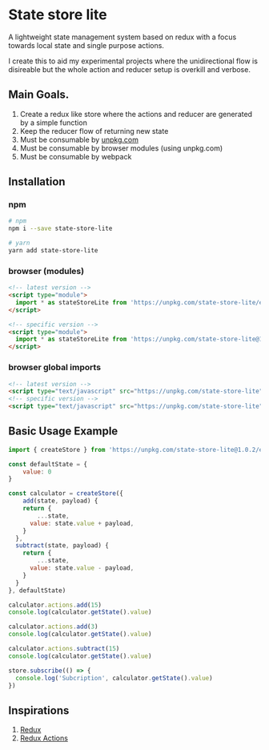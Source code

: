 # State store lite

A lightweight state management system based on redux with a focus towards local state and single purpose actions.

I create this to aid my experimental projects where the unidirectional flow is disireable but the whole action and reducer setup is overkill and verbose.

## Main Goals.
1. Create a redux like store where the actions and reducer are generated by a simple function
2. Keep the reducer flow of returning new state
3. Must be consumable by [unpkg.com](https://unpkg.com/)
4. Must be consumable by browser modules (using unpkg.com)
5. Must be consumable by webpack

## Installation
### npm
```bash
# npm
npm i --save state-store-lite

# yarn
yarn add state-store-lite
```
### browser (modules)
```html
<!-- latest version -->
<script type="module">
  import * as stateStoreLite from 'https://unpkg.com/state-store-lite/es/statestorelit.mjs?module'
</script>

<!-- specific version -->
<script type="module">
  import * as stateStoreLite from 'https://unpkg.com/state-store-lite@1.0.2/es/statestorelit.mjs?module'
</script>

```
### browser global imports
```html
<!-- latest version -->
<script type="text/javascript" src="https://unpkg.com/state-store-lite"></script>
<!-- specific version -->
<script type="text/javascript" src="https://unpkg.com/state-store-lite"></script>
```
## Basic Usage Example
```js
import { createStore } from 'https://unpkg.com/state-store-lite@1.0.2/es/statestorelit.mjs?module'

const defaultState = {
	value: 0
}

const calculator = createStore({
	add(state, payload) {
  	return {
    	...state,
      value: state.value + payload,
    }
  },
  subtract(state, payload) {
  	return {
    	...state,
      value: state.value - payload,
    }
  }
}, defaultState)

calculator.actions.add(15)
console.log(calculator.getState().value)

calculator.actions.add(3)
console.log(calculator.getState().value)

calculator.actions.subtract(15)
console.log(calculator.getState().value)

store.subscribe(() => {
  console.log('Subcription', calculator.getState().value)
})
```

## Inspirations
1. [Redux](https://github.com/reduxjs/redux)
2. [Redux Actions](https://github.com/redux-utilities/redux-actions)

